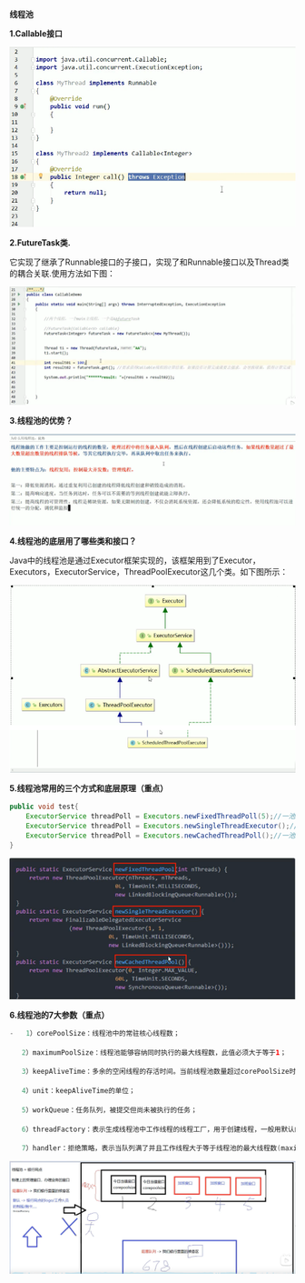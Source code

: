 **线程池**

**1.Callable接口**

![](./images/30.jpg)



**2.FutureTask类.**

​	它实现了继承了Runnable接口的子接口，实现了和Runnable接口以及Thread类的耦合关联.使用方法如下图：

![](./images/31.jpg)



**3.线程池的优势？**

![](./images/32.jpg)



**4.线程池的底层用了哪些类和接口？**

​		Java中的线程池是通过Executor框架实现的，该框架用到了Executor，Executors，ExecutorService，ThreadPoolExecutor这几个类。如下图所示：

![](./images/1/52.jpg)



**5.线程池常用的三个方式和底层原理（重点）**

```java
public void test{
    ExecutorService threadPoll = Executors.newFixedThreadPoll(5);//一池5个处理线程,执行长期的任务，性能好很多；
	ExecutorService threadPoll = Executors.newSingleThreadExecutor();//一池一个处理线程,一个任务一个任务执行的场景；
    ExecutorService threadPoll = Executors.newCachedThreadPoll();//一池N个处理线程,适用执行很多短期异步的小程序或者负载较轻的服务器；
}
```

![](./images/1/53.jpg)



**6.线程池的7大参数（重点）**

```java
- 	1）corePoolSize：线程池中的常驻核心线程数；

​	2）maximumPoolSize：线程池能够容纳同时执行的最大线程数，此值必须大于等于1；

​	3）keepAliveTime：多余的空闲线程的存活时间。当前线程池数量超过corePoolSize时，当线程空闲时间达到keepAliveTime时，多余空闲线程会被销毁，直到只剩下corePoolSize个线程为止；

​	4）unit：keepAliveTime的单位；

​	5）workQueue：任务队列，被提交但尚未被执行的任务；

​	6）threadFactory：表示生成线程池中工作线程的线程工厂，用于创建线程，一般用默认的即可；

​	7）handler：拒绝策略，表示当队列满了并且工作线程大于等于线程池的最大线程数(maximumPoolSize)
```

![线程池7大参数图解](./images/1/54.jpg)

